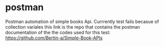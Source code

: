 # postman
Postman automation of simple books Api. Currrently test fails becasue of collection variales 
this link is the repo that contains the postman documentation of the the codes used for this test: https://github.com/Bertin-a/Simple-Book-APIs
